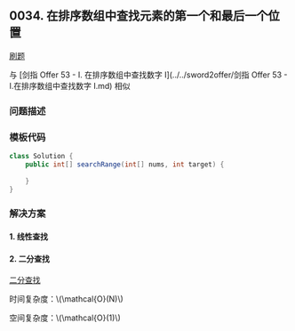 <script src="https://cdn.bootcss.com/mathjax/2.7.7/MathJax.js?config=TeX-AMS-MML_HTMLorMML"></script>

## 0034. 在排序数组中查找元素的第一个和最后一个位置

[刷题](qu0034/solu/Solution.java)

与 [剑指 Offer 53 - I. 在排序数组中查找数字 I](../../sword2offer/剑指 Offer 53 - I.在排序数组中查找数字 I.md) 相似

### 问题描述


### 模板代码

``` java
class Solution {
    public int[] searchRange(int[] nums, int target) {
    
    }
}
```

### 解决方案

#### 1. 线性查找


#### 2. 二分查找

[二分查找](qu0034/solu2/Solution.java)

时间复杂度：\\(\mathcal{O}(N)\\)

空间复杂度：\\(\mathcal{O}(1)\\)
